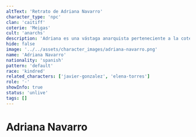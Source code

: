 ```yaml
---
altText: 'Retrato de Adriana Navarro'
character_type: 'npc'
clan: 'caitiff'
coterie: 'Meigas'
cult: 'anarchs'
description: 'Adriana es una vástaga anarquista perteneciente a la coterie Meigas. Hasta ahora, el grupo no ha tenido mucho contacto con ella; solo la han visto durante una reunión en la que ejercía como escolta de Dante Giscombe.'
hide: false
image: '../../assets/character_images/adriana-navarro.png'
name: 'Adriana Navarro'
nationality: 'spanish'
pattern: 'default'
race: 'kindred'
related_characters: ['javier-gonzalez', 'elena-torres']
role: '-'
showInfo: true
status: 'unlive'
tags: []
---
```


# Adriana Navarro
